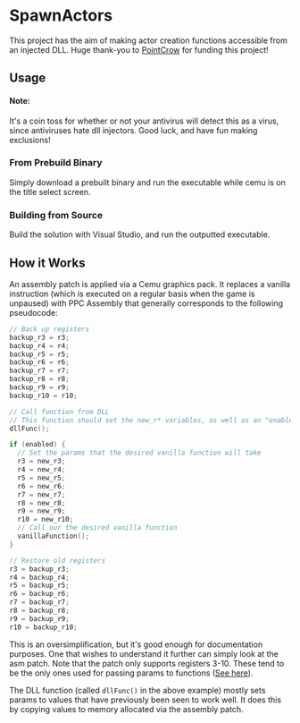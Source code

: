 # SpawnActors
This project has the aim of making actor creation functions accessible from an injected DLL.
Huge thank-you to [PointCrow](https://twitch.tv/PointCrow) for funding this project!

## Usage
#### Note:
It's a coin toss for whether or not your antivirus will detect this as a virus, since antiviruses hate dll injectors. Good luck, and have fun making exclusions!
### From Prebuild Binary
Simply download a prebuilt binary and run the executable while cemu is on the title select screen.
### Building from Source
Build the solution with Visual Studio, and run the outputted executable.

## How it Works
An assembly patch is applied via a Cemu graphics pack. It replaces a vanilla instruction (which is executed on a regular basis when the game is unpaused) with PPC Assembly that generally corresponds to the following pseudocode:
```cpp
// Back up registers
backup_r3 = r3;
backup_r4 = r4;
backup_r5 = r5;
backup_r6 = r6;
backup_r7 = r7;
backup_r8 = r8;
backup_r9 = r9;
backup_r10 = r10;

// Call function from DLL
// This function should set the new_r* variables, as well as an "enabled" variable.
dllFunc();

if (enabled) {
  // Set the params that the desired vanilla function will take
  r3 = new_r3;
  r4 = new_r4;
  r5 = new_r5;
  r6 = new_r6;
  r7 = new_r7;
  r8 = new_r8;
  r9 = new_r9;
  r10 = new_r10;
  // Call our the desired vanilla function
  vanillaFunction();
}

// Restore old registers
r3 = backup_r3;
r4 = backup_r4;
r5 = backup_r5;
r6 = backup_r6;
r7 = backup_r7;
r8 = backup_r8;
r9 = backup_r9;
r10 = backup_r10;
```
This is an oversimplification, but it's good enough for documentation purposes. One that wishes to understand it further can simply look at the asm patch. Note that the patch only supports registers 3-10. These tend to be the only ones used for passing params to functions ([See here](https://www.cs.uaf.edu/2010/fall/cs301/lecture/12_01_PowerPC.html)).

The DLL function (called ``dllFunc()`` in the above example) mostly sets params to values that have previously been seen to work well. It does this by copying values to memory allocated via the assembly patch.

